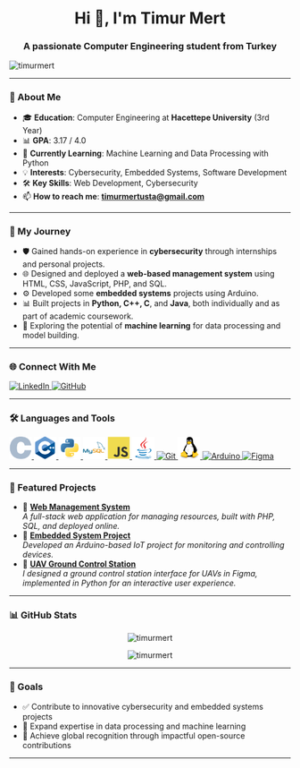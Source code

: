 <h1 align="center">Hi 👋, I'm Timur Mert</h1>
<h3 align="center">A passionate Computer Engineering student from Turkey</h3>

<p align="left">
    <img src="https://komarev.com/ghpvc/?username=timurmert&label=Profile%20views&color=0e75b6&style=flat" alt="timurmert" />
</p>

---

### 📝 About Me
- 🎓 **Education**: Computer Engineering at **Hacettepe University** (3rd Year)  
- 📊 **GPA**: 3.17 / 4.0
- 🌱 **Currently Learning**: Machine Learning and Data Processing with Python  
- 💡 **Interests**: Cybersecurity, Embedded Systems, Software Development  
- 🛠️ **Key Skills**: Web Development, Cybersecurity
- 📫 **How to reach me**: **timurmertusta@gmail.com**

---

### 🌟 My Journey
- 🛡️ Gained hands-on experience in **cybersecurity** through internships and personal projects.  
- 🌐 Designed and deployed a **web-based management system** using HTML, CSS, JavaScript, PHP, and SQL.  
- ⚙️ Developed some **embedded systems** projects using Arduino.    
- 📊 Built projects in **Python, C++, C**, and **Java**, both individually and as part of academic coursework.  
- 🤖 Exploring the potential of **machine learning** for data processing and model building.

---

### 🌐 Connect With Me
<p align="left">
    <a href="https://linkedin.com/in/timur-mert-usta" target="_blank">
        <img src="https://raw.githubusercontent.com/rahuldkjain/github-profile-readme-generator/master/src/images/icons/Social/linked-in-alt.svg" alt="LinkedIn" height="30" width="40" />
    </a>
    <a href="https://github.com/timurmert" target="_blank">
        <img src="https://raw.githubusercontent.com/rahuldkjain/github-profile-readme-generator/master/src/images/icons/Social/github.svg" alt="GitHub" height="30" width="40" />
    </a>
</p>

---

### 🛠️ Languages and Tools
<p align="left">
    <a href="https://www.cprogramming.com/" target="_blank">
        <img src="https://raw.githubusercontent.com/devicons/devicon/master/icons/c/c-original.svg" alt="C" width="40" height="40" />
    </a>
    <a href="https://www.w3schools.com/cpp/" target="_blank">
        <img src="https://raw.githubusercontent.com/devicons/devicon/master/icons/cplusplus/cplusplus-original.svg" alt="C++" width="40" height="40" />
    </a>
    <a href="https://www.python.org" target="_blank">
        <img src="https://raw.githubusercontent.com/devicons/devicon/master/icons/python/python-original.svg" alt="Python" width="40" height="40" />
    </a>
    <a href="https://www.mysql.com/" target="_blank">
        <img src="https://raw.githubusercontent.com/devicons/devicon/master/icons/mysql/mysql-original-wordmark.svg" alt="MySQL" width="40" height="40" />
    </a>
    <a href="https://developer.mozilla.org/en-US/docs/Web/JavaScript" target="_blank">
        <img src="https://raw.githubusercontent.com/devicons/devicon/master/icons/javascript/javascript-original.svg" alt="JavaScript" width="40" height="40" />
    </a>
    <a href="https://www.java.com" target="_blank">
        <img src="https://raw.githubusercontent.com/devicons/devicon/master/icons/java/java-original.svg" alt="Java" width="40" height="40" />
    </a>
    <a href="https://git-scm.com/" target="_blank">
        <img src="https://www.vectorlogo.zone/logos/git-scm/git-scm-icon.svg" alt="Git" width="40" height="40" />
    </a>
    <a href="https://www.linux.org/" target="_blank">
        <img src="https://raw.githubusercontent.com/devicons/devicon/master/icons/linux/linux-original.svg" alt="Linux" width="40" height="40" />
    </a>
    <a href="https://www.arduino.cc/" target="_blank">
        <img src="https://cdn.worldvectorlogo.com/logos/arduino-1.svg" alt="Arduino" width="40" height="40" />
    </a>
    <a href="https://www.figma.com/" target="_blank">
        <img src="https://www.vectorlogo.zone/logos/figma/figma-icon.svg" alt="Figma" width="40" height="40" />
    </a>
</p>

---

### 📂 Featured Projects
- 🔗 [**Web Management System**](https://github.com/timurmert/esports-team-management-system)  
  *A full-stack web application for managing resources, built with PHP, SQL, and deployed online.*  
- 🔗 [**Embedded System Project**](https://github.com/timurmert/embedded-arduino)  
  *Developed an Arduino-based IoT project for monitoring and controlling devices.*  
- 🔗 [**UAV Ground Control Station**](https://github.com/timurmert/uav-ground-station)  
  *I designed a ground control station interface for UAVs in Figma, implemented in Python for an interactive user experience.*

---

### 📊 GitHub Stats
<p align="center">
    <img src="https://github-readme-stats.vercel.app/api?username=timurmert&show_icons=true&theme=radical" alt="timurmert" />
</p>

<p align="center">
    <img src="https://github-readme-stats.vercel.app/api/top-langs?username=timurmert&show_icons=true&locale=en&layout=compact&theme=radical" alt="timurmert" />
</p>

---

### 🎯 Goals
- ✅ Contribute to innovative cybersecurity and embedded systems projects  
- 🚀 Expand expertise in data processing and machine learning  
- 🌟 Achieve global recognition through impactful open-source contributions  

---
